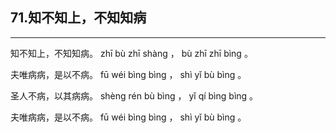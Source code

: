 ## 71.知不知上，不知知病
---


<ruby><rbc><rb> 知不知上，不知知病。 </rb></rbc>
  <rtc><rt> zhī  bù  zhī  shàng ， bù  zhī  zhī  bìng 。</rt></rtc>
</ruby>

<ruby><rbc><rb> 夫唯病病，是以不病。 </rb></rbc>
  <rtc><rt> fū  wéi  bìng  bìng ， shì  yǐ  bù  bìng 。</rt></rtc>
</ruby>

<ruby><rbc><rb> 圣人不病，以其病病。 </rb></rbc>
  <rtc><rt> shèng  rén  bù  bìng ， yǐ  qí  bìng  bìng 。</rt></rtc>
</ruby>

<ruby><rbc><rb> 夫唯病病，是以不病。 </rb></rbc>
  <rtc><rt> fū  wéi  bìng  bìng ， shì  yǐ  bù  bìng 。</rt></rtc>
</ruby>

<ruby><rbc><rb>  </rb></rbc>
  <rtc><rt></rt></rtc>
</ruby>

